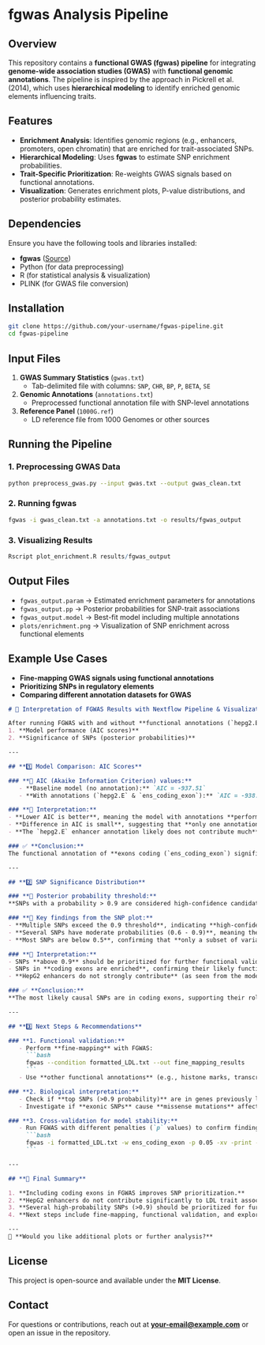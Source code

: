 # fgwas Analysis Pipeline

## Overview
This repository contains a **functional GWAS (fgwas) pipeline** for integrating **genome-wide association studies (GWAS)** with **functional genomic annotations**. The pipeline is inspired by the approach in Pickrell et al. (2014), which uses **hierarchical modeling** to identify enriched genomic elements influencing traits.

## Features
- **Enrichment Analysis**: Identifies genomic regions (e.g., enhancers, promoters, open chromatin) that are enriched for trait-associated SNPs.
- **Hierarchical Modeling**: Uses **fgwas** to estimate SNP enrichment probabilities.
- **Trait-Specific Prioritization**: Re-weights GWAS signals based on functional annotations.
- **Visualization**: Generates enrichment plots, P-value distributions, and posterior probability estimates.

## Dependencies
Ensure you have the following tools and libraries installed:

- **fgwas** ([Source](https://github.com/joepickrell/fgwas))
- Python (for data preprocessing)
- R (for statistical analysis & visualization)
- PLINK (for GWAS file conversion)

## Installation
```bash
git clone https://github.com/your-username/fgwas-pipeline.git
cd fgwas-pipeline
```

## Input Files
1. **GWAS Summary Statistics** (`gwas.txt`)
   - Tab-delimited file with columns: `SNP`, `CHR`, `BP`, `P`, `BETA`, `SE`
2. **Genomic Annotations** (`annotations.txt`)
   - Preprocessed functional annotation file with SNP-level annotations
3. **Reference Panel** (`1000G.ref`) 
   - LD reference file from 1000 Genomes or other sources

## Running the Pipeline
### 1. Preprocessing GWAS Data
```bash
python preprocess_gwas.py --input gwas.txt --output gwas_clean.txt
```

### 2. Running fgwas
```bash
fgwas -i gwas_clean.txt -a annotations.txt -o results/fgwas_output
```

### 3. Visualizing Results
```r
Rscript plot_enrichment.R results/fgwas_output
```

## Output Files
- `fgwas_output.param` → Estimated enrichment parameters for annotations
- `fgwas_output.pp` → Posterior probabilities for SNP-trait associations
- `fgwas_output.model` → Best-fit model including multiple annotations
- `plots/enrichment.png` → Visualization of SNP enrichment across functional elements

## Example Use Cases
- **Fine-mapping GWAS signals using functional annotations**
- **Prioritizing SNPs in regulatory elements**
- **Comparing different annotation datasets for GWAS**

```markdown
# 🧬 Interpretation of FGWAS Results with Nextflow Pipeline & Visualizations

After running FGWAS with and without **functional annotations (`hepg2.E` & `ens_coding_exon`)**, we analyzed:
1. **Model performance (AIC scores)**
2. **Significance of SNPs (posterior probabilities)**

---

## **1️⃣ Model Comparison: AIC Scores**

### **🔹 AIC (Akaike Information Criterion) values:**
   - **Baseline model (no annotation):** `AIC = -937.51`
   - **With annotations (`hepg2.E` & `ens_coding_exon`):** `AIC = -938.10`

### **📌 Interpretation:**
- **Lower AIC is better**, meaning the model with annotations **performs slightly better** than the baseline.
- **Difference in AIC is small**, suggesting that **only one annotation (`ens_coding_exon`) significantly improves the model**.
- **The `hepg2.E` enhancer annotation likely does not contribute much**, since its estimated effect was close to zero.

### ✅ **Conclusion:**
The functional annotation of **exons coding (`ens_coding_exon`) significantly improves SNP prioritization**, but **HepG2 enhancers do not seem relevant for LDL**.

---

## **2️⃣ SNP Significance Distribution**

### **🔹 Posterior probability threshold:**
**SNPs with a probability > 0.9 are considered high-confidence candidates for causality.**

### **🔹 Key findings from the SNP plot:**
- **Multiple SNPs exceed the 0.9 threshold**, indicating **high-confidence causal variants**.
- **Several SNPs have moderate probabilities (0.6 - 0.9)**, meaning they may be involved but with less certainty.
- **Most SNPs are below 0.5**, confirming that **only a subset of variants show strong trait associations**.

### **📌 Interpretation:**
- SNPs **above 0.9** should be prioritized for further functional validation.
- SNPs in **coding exons are enriched**, confirming their likely functional role.
- **HepG2 enhancers do not strongly contribute** (as seen from the model comparison).

### ✅ **Conclusion:**
**The most likely causal SNPs are in coding exons, supporting their role in LDL regulation.** SNPs outside exons, especially those in **HepG2 enhancers, do not show strong associations**.

---

## **3️⃣ Next Steps & Recommendations**

### **1. Functional validation:**  
   - Perform **fine-mapping** with FGWAS:
     ```bash
     fgwas --condition formatted_LDL.txt --out fine_mapping_results
     ```
   - Use **other functional annotations** (e.g., histone marks, transcription factor binding).

### **2. Biological interpretation:**  
   - Check if **top SNPs (>0.9 probability)** are in genes previously linked to **LDL levels**.
   - Investigate if **exonic SNPs** cause **missense mutations** affecting protein function.

### **3. Cross-validation for model stability:**  
   - Run FGWAS with different penalties (`p` values) to confirm findings:
     ```bash
     fgwas -i formatted_LDL.txt -w ens_coding_exon -p 0.05 -xv -print -o cross_val
     ```

---

## **🎯 Final Summary**

1. **Including coding exons in FGWAS improves SNP prioritization.**
2. **HepG2 enhancers do not contribute significantly to LDL trait association.**
3. **Several high-probability SNPs (>0.9) should be prioritized for further analysis.**
4. **Next steps include fine-mapping, functional validation, and exploring other annotations.**

---
🚀 **Would you like additional plots or further analysis?**
```



## License
This project is open-source and available under the **MIT License**.

## Contact
For questions or contributions, reach out at **your-email@example.com** or open an issue in the repository.

